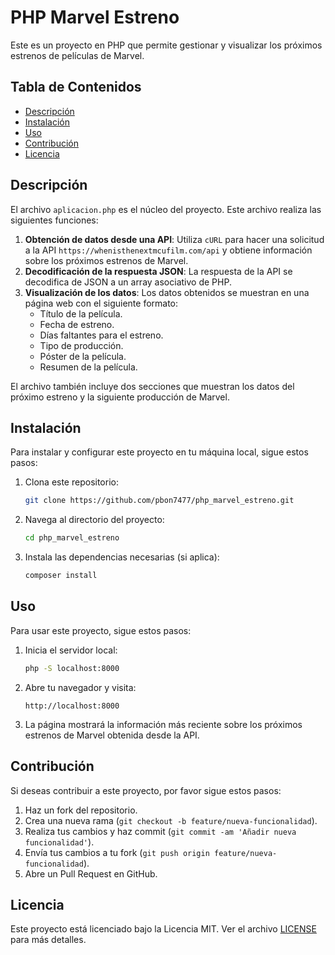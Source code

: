 # PHP Marvel Estreno

Este es un proyecto en PHP que permite gestionar y visualizar los próximos estrenos de películas de Marvel.

## Tabla de Contenidos

- [Descripción](#descripción)
- [Instalación](#instalación)
- [Uso](#uso)
- [Contribución](#contribución)
- [Licencia](#licencia)

## Descripción

El archivo `aplicacion.php` es el núcleo del proyecto. Este archivo realiza las siguientes funciones:

1. **Obtención de datos desde una API**: Utiliza `cURL` para hacer una solicitud a la API `https://whenisthenextmcufilm.com/api` y obtiene información sobre los próximos estrenos de Marvel.
2. **Decodificación de la respuesta JSON**: La respuesta de la API se decodifica de JSON a un array asociativo de PHP.
3. **Visualización de los datos**: Los datos obtenidos se muestran en una página web con el siguiente formato:
    - Título de la película.
    - Fecha de estreno.
    - Días faltantes para el estreno.
    - Tipo de producción.
    - Póster de la película.
    - Resumen de la película.

El archivo también incluye dos secciones que muestran los datos del próximo estreno y la siguiente producción de Marvel.

## Instalación

Para instalar y configurar este proyecto en tu máquina local, sigue estos pasos:

1. Clona este repositorio:
    ```bash
    git clone https://github.com/pbon7477/php_marvel_estreno.git
    ```

2. Navega al directorio del proyecto:
    ```bash
    cd php_marvel_estreno
    ```

3. Instala las dependencias necesarias (si aplica):
    ```bash
    composer install
    ```

## Uso

Para usar este proyecto, sigue estos pasos:

1. Inicia el servidor local:
    ```bash
    php -S localhost:8000
    ```

2. Abre tu navegador y visita:
    ```
    http://localhost:8000
    ```

3. La página mostrará la información más reciente sobre los próximos estrenos de Marvel obtenida desde la API.

## Contribución

Si deseas contribuir a este proyecto, por favor sigue estos pasos:

1. Haz un fork del repositorio.
2. Crea una nueva rama (`git checkout -b feature/nueva-funcionalidad`).
3. Realiza tus cambios y haz commit (`git commit -am 'Añadir nueva funcionalidad'`).
4. Envía tus cambios a tu fork (`git push origin feature/nueva-funcionalidad`).
5. Abre un Pull Request en GitHub.

## Licencia

Este proyecto está licenciado bajo la Licencia MIT. Ver el archivo [LICENSE](LICENSE) para más detalles.
